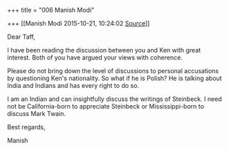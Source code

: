 +++
title = "006 Manish Modi"

+++
[[Manish Modi	2015-10-21, 10:24:02 [Source](https://groups.google.com/g/samskrita/c/KberD1XMHVQ)]]



Dear Taff,

  

I have been reading the discussion between you and Ken with great interest. Both of you have argued your views with coherence.

  

Please do not bring down the level of discussions to personal accusations by questioning Ken's nationality. So what if he is Polish? He is talking about India and Indians and has every right to do so.

  

I am an Indian and can insightfully discuss the writings of Steinbeck. I need not be California-born to appreciate Steinbeck or Mississippi-born to discuss Mark Twain.

  

Best regards,

Manish

